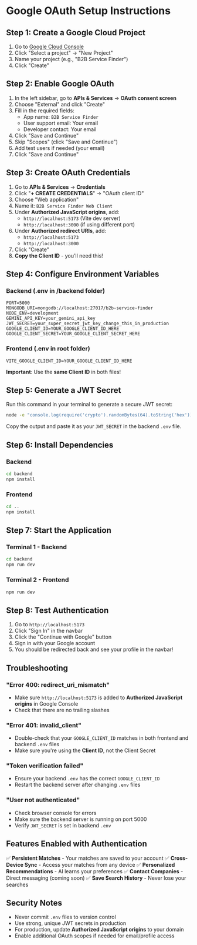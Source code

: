 # Google OAuth Setup Instructions

## Step 1: Create a Google Cloud Project

1. Go to [Google Cloud Console](https://console.cloud.google.com/)
2. Click "Select a project" → "New Project"
3. Name your project (e.g., "B2B Service Finder")
4. Click "Create"

## Step 2: Enable Google OAuth

1. In the left sidebar, go to **APIs & Services** → **OAuth consent screen**
2. Choose "External" and click "Create"
3. Fill in the required fields:
   - App name: `B2B Service Finder`
   - User support email: Your email
   - Developer contact: Your email
4. Click "Save and Continue"
5. Skip "Scopes" (click "Save and Continue")
6. Add test users if needed (your email)
7. Click "Save and Continue"

## Step 3: Create OAuth Credentials

1. Go to **APIs & Services** → **Credentials**
2. Click "**+ CREATE CREDENTIALS**" → "OAuth client ID"
3. Choose "Web application"
4. Name it: `B2B Service Finder Web Client`
5. Under **Authorized JavaScript origins**, add:
   - `http://localhost:5173` (Vite dev server)
   - `http://localhost:3000` (if using different port)
6. Under **Authorized redirect URIs**, add:
   - `http://localhost:5173`
   - `http://localhost:3000`
7. Click "Create"
8. **Copy the Client ID** - you'll need this!

## Step 4: Configure Environment Variables

### Backend (.env in /backend folder)

```env
PORT=5000
MONGODB_URI=mongodb://localhost:27017/b2b-service-finder
NODE_ENV=development
GEMINI_API_KEY=your_gemini_api_key
JWT_SECRET=your_super_secret_jwt_key_change_this_in_production
GOOGLE_CLIENT_ID=YOUR_GOOGLE_CLIENT_ID_HERE
GOOGLE_CLIENT_SECRET=YOUR_GOOGLE_CLIENT_SECRET_HERE
```

### Frontend (.env in root folder)

```env
VITE_GOOGLE_CLIENT_ID=YOUR_GOOGLE_CLIENT_ID_HERE
```

**Important**: Use the **same Client ID** in both files!

## Step 5: Generate a JWT Secret

Run this command in your terminal to generate a secure JWT secret:

```bash
node -e "console.log(require('crypto').randomBytes(64).toString('hex'))"
```

Copy the output and paste it as your `JWT_SECRET` in the backend `.env` file.

## Step 6: Install Dependencies

### Backend
```bash
cd backend
npm install
```

### Frontend
```bash
cd ..
npm install
```

## Step 7: Start the Application

### Terminal 1 - Backend
```bash
cd backend
npm run dev
```

### Terminal 2 - Frontend
```bash
npm run dev
```

## Step 8: Test Authentication

1. Go to `http://localhost:5173`
2. Click "Sign In" in the navbar
3. Click the "Continue with Google" button
4. Sign in with your Google account
5. You should be redirected back and see your profile in the navbar!

## Troubleshooting

### "Error 400: redirect_uri_mismatch"
- Make sure `http://localhost:5173` is added to **Authorized JavaScript origins** in Google Console
- Check that there are no trailing slashes

### "Error 401: invalid_client"
- Double-check that your `GOOGLE_CLIENT_ID` matches in both frontend and backend `.env` files
- Make sure you're using the **Client ID**, not the Client Secret

### "Token verification failed"
- Ensure your backend `.env` has the correct `GOOGLE_CLIENT_ID`
- Restart the backend server after changing `.env` files

### "User not authenticated"
- Check browser console for errors
- Make sure the backend server is running on port 5000
- Verify `JWT_SECRET` is set in backend `.env`

## Features Enabled with Authentication

✅ **Persistent Matches** - Your matches are saved to your account
✅ **Cross-Device Sync** - Access your matches from any device
✅ **Personalized Recommendations** - AI learns your preferences
✅ **Contact Companies** - Direct messaging (coming soon)
✅ **Save Search History** - Never lose your searches

## Security Notes

- Never commit `.env` files to version control
- Use strong, unique JWT secrets in production
- For production, update **Authorized JavaScript origins** to your domain
- Enable additional OAuth scopes if needed for email/profile access
